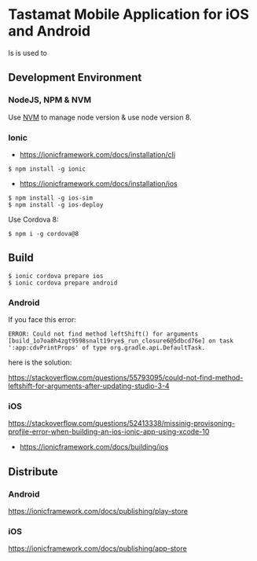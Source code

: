 # Tastamat Mobile Application for iOS and Android

Is is used to

## Development Environment

### NodeJS, NPM & NVM

Use [NVM](http://nvm.sh) to manage node version & use node version 8.

### Ionic

- https://ionicframework.com/docs/installation/cli

```
$ npm install -g ionic
```

- https://ionicframework.com/docs/installation/ios

```
$ npm install -g ios-sim
$ npm install -g ios-deploy
```

Use Cordova 8:

```
$ npm i -g cordova@8
```

## Build

```
$ ionic cordova prepare ios
$ ionic cordova prepare android
```

### Android

If you face this error:
```
ERROR: Could not find method leftShift() for arguments [build_1o7oa8h4zgt9598snalt19rye$_run_closure6@5dbcd76e] on task ':app:cdvPrintProps' of type org.gradle.api.DefaultTask.
```

here is the solution:

https://stackoverflow.com/questions/55793095/could-not-find-method-leftshift-for-arguments-after-updating-studio-3-4

### iOS

https://stackoverflow.com/questions/52413338/missinig-provisoning-profile-error-when-building-an-ios-ionic-app-using-xcode-10


- https://ionicframework.com/docs/building/ios

## Distribute

### Android

https://ionicframework.com/docs/publishing/play-store

### iOS

https://ionicframework.com/docs/publishing/app-store